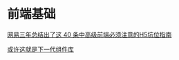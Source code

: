 # 前端基础

[网易三年总结出了这 40 条中高级前端必须注意的H5坑位指南](https://mp.weixin.qq.com/s/ze9fW6oTHfFvPDmeMRjBLw)

[或许这就是下一代组件库](https://mp.weixin.qq.com/s?__biz=Mzg5ODA5NTM1Mw==&mid=2247491443&idx=1&sn=b15ba484dcc891d4180ccc9cb9833619&chksm=c0669ee5f71117f30a82c58bf50323abaf18721da14a98f47d7258aab2f30db65e6aec987637&mpshare=1&scene=24&srcid=0105G8UlxJtrAMzvRlWB4lOR&sharer_sharetime=1609838163155&sharer_shareid=18af4598a510ab1911de864d55f65d3a&key=e5a6f4840bcd614cf2b4e2dd5b957c2bd3cebf29120edaf5ed46c695bb6e5b3475340c5f8d9ae7e1ead1b2f1bc3821be2a6cc90911518c9ac790f471cbf6dc06e58a466ad1e6ee7a49d748b592967490ebbec524d596b7595cbea76237b3e7f7546794f96d3a497975797eb8cc36b830aff091b3d7ece8ccd3dddc6cb2b42a2e&ascene=14&uin=Mzc2MjkyMjk0MQ%3D%3D&devicetype=Windows+10+x64&version=6300002f&lang=zh_CN&exportkey=A1preMtpBnCDqJ3NPxX6KD8%3D&pass_ticket=uG0ITW7VbQre912sCs3w03oa5DNRIG3UHrL1%2FYIYsorCPizXQjGGAVEkkNHwDWci&wx_header=0)